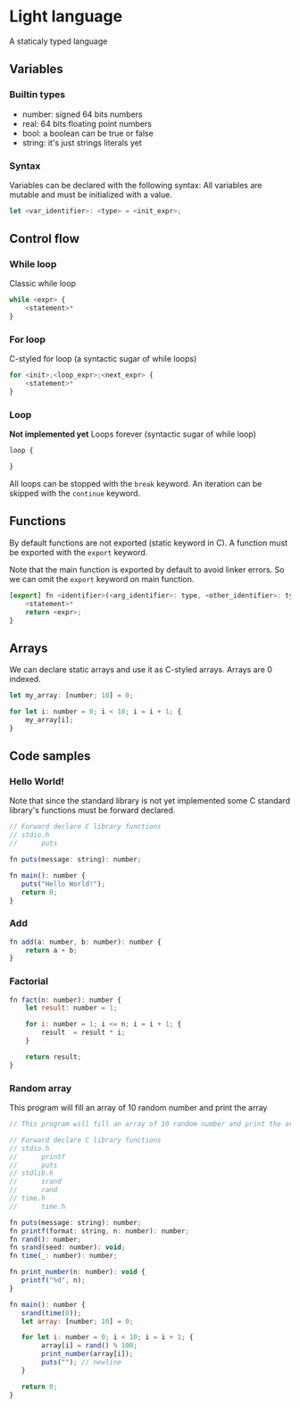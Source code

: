 # Light language
A staticaly typed language

## Variables
### Builtin types

* number: signed 64 bits numbers
* real: 64 bits floating point numbers
* bool: a boolean can be true or false
* string: it's just strings literals yet

### Syntax

Variables can be declared with the following syntax:
All variables are mutable and must be initialized with a value.

```js
let <var_identifier>: <type> = <init_expr>;
```

## Control flow

### While loop

Classic while loop

```js
while <expr> {
    <statement>*
}
```

### For loop
C-styled for loop (a syntactic sugar of while loops)

```js
for <init>;<loop_expr>;<next_expr> {
    <statement>*
}
```

### Loop
__Not implemented yet__
Loops forever (syntactic sugar of while loop)

```js
loop {

}
```

All loops can be stopped with the `break` keyword. An iteration can be skipped
with the `continue` keyword.

## Functions

By default functions are not exported (static keyword in C). A function must be
exported with the `export` keyword.

Note that the main function is exported by default to avoid linker
errors. So we can omit the `export` keyword on main function.

```js
[export] fn <identifier>(<arg_identifier>: type, <other_identifier>: type): <return_type> {
    <statement>*
    return <expr>;
}

```

## Arrays

We can declare static arrays and use it as C-styled arrays. Arrays are 0 indexed.

```js
let my_array: [number; 10] = 0;

for let i: number = 0; i < 10; i = i + 1; {
    my_array[i];
}
```

## Code samples

### Hello World!

Note that since the standard library is not yet implemented some C standard
library's functions must be forward declared.

``` js
// Forward declare C library functions
// stdio.h
//      puts

fn puts(message: string): number;

fn main(): number {
   puts("Hello World!");
   return 0;
}
```

### Add

```js
fn add(a: number, b: number): number {
    return a + b;
}
```

### Factorial

```js
fn fact(n: number): number {
    let result: number = 1;

    for i: number = 1; i <= n; i = i + 1; {
        result  = result * i;
    }

    return result;
}
```

### Random array
This program will fill an array of 10 random number and print the array

```js
// This program will fill an array of 10 random number and print the array

// Forward declare C library functions
// stdio.h
//      printf
//      puts
// stdlib.h
//      srand
//      rand
// time.h
//      time.h

fn puts(message: string): number;
fn printf(format: string, n: number): number;
fn rand(): number;
fn srand(seed: number): void;
fn time(_: number): number;

fn print_number(n: number): void {
   printf("%d", n);
}

fn main(): number {
   srand(time(0));
   let array: [number; 10] = 0;

   for let i: number = 0; i < 10; i = i + 1; {
        array[i] = rand() % 100;
        print_number(array[i]);
        puts(""); // newline
   }

   return 0;
}
```

